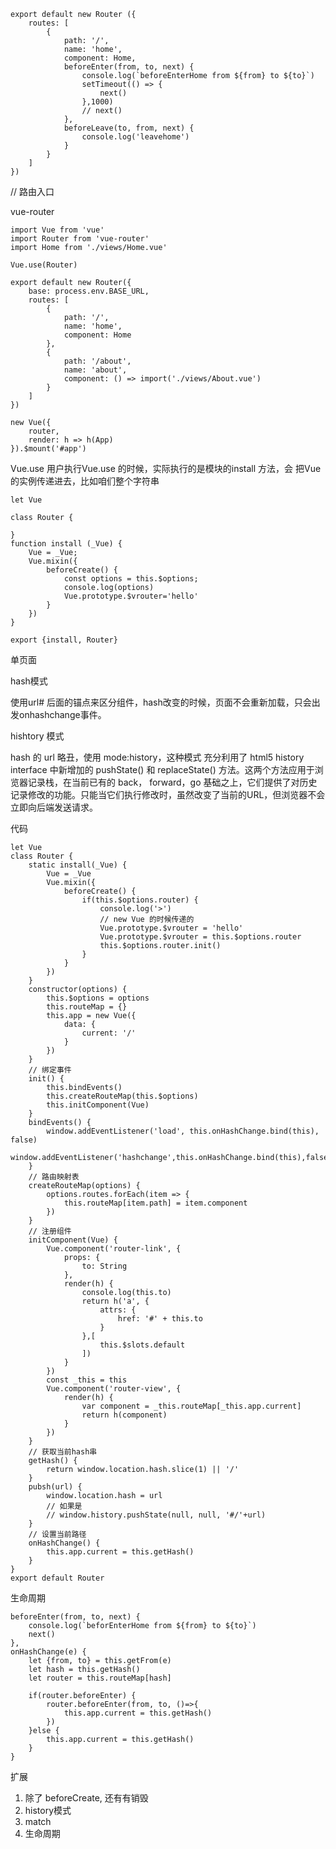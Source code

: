 
	export default new Router ({
		routes: [
			{
				path: '/',
				name: 'home',
				component: Home,
				beforeEnter(from, to, next) {
					console.log(`beforeEnterHome from ${from} to ${to}`)
					setTimeout(() => {
						next()
					},1000)
					// next()
				},
				beforeLeave(to, from, next) {
					console.log('leavehome')
				}
			}
		]
	})

// 路由入口

vue-router

	import Vue from 'vue'
	import Router from 'vue-router'
	import Home from './views/Home.vue'

	Vue.use(Router)

	export default new Router({
		base: process.env.BASE_URL,
		routes: [
			{
				path: '/',
				name: 'home',
				component: Home
			},
			{
				path: '/about',
				name: 'about',
				component: () => import('./views/About.vue')
			}
		]
	})

	new Vue({
		router,
		render: h => h(App)
	}).$mount('#app')

Vue.use 用户执行Vue.use 的时候，实际执行的是模块的install 方法，会 把Vue 的实例传递进去，比如咱们整个字符串

	let Vue

	class Router {
		
	}
	function install (_Vue) {
		Vue = _Vue;
		Vue.mixin({
			beforeCreate() {
				const options = this.$options;
				console.log(options)
				Vue.prototype.$vrouter='hello'
			}
		})
	}

	export {install, Router}

单页面

hash模式

使用url# 后面的锚点来区分组件，hash改变的时候，页面不会重新加载，只会出发onhashchange事件。

hishtory 模式

hash 的 url 略丑，使用 mode:history，这种模式 充分利用了 html5 history interface 中新增加的 pushState() 和 replaceState() 方法。这两个方法应用于浏览器记录栈，在当前已有的 back， forward，go 基础之上，它们提供了对历史记录修改的功能。只能当它们执行修改时，虽然改变了当前的URL，但浏览器不会立即向后端发送请求。

代码

	let Vue
	class Router {
		static install(_Vue) {
			Vue = _Vue
			Vue.mixin({
				beforeCreate() {
					if(this.$options.router) {
						console.log('>')
						// new Vue 的时候传递的
						Vue.prototype.$vrouter = 'hello'
						Vue.prototype.$vrouter = this.$options.router
						this.$options.router.init()
					}
				}
			})
		}
		constructor(options) {
			this.$options = options
			this.routeMap = {}
			this.app = new Vue({
				data: {
					current: '/'
				}
			})
		}
		// 绑定事件
		init() {
			this.bindEvents()
			this.createRouteMap(this.$options)
			this.initComponent(Vue)
		}
		bindEvents() {
			window.addEventListener('load', this.onHashChange.bind(this), false)
			window.addEventListener('hashchange',this.onHashChange.bind(this),false)
		}
		// 路由映射表
		createRouteMap(options) {
			options.routes.forEach(item => {
				this.routeMap[item.path] = item.component
			})
		}
		// 注册组件
		initComponent(Vue) {
			Vue.component('router-link', {
				props: {
					to: String
				},
				render(h) {
					console.log(this.to)
					return h('a', {
						attrs: {
							href: '#' + this.to
						}
					},[
						this.$slots.default
					])
				}
			})
			const _this = this
			Vue.component('router-view', {
				render(h) {
					var component = _this.routeMap[_this.app.current]
					return h(component)
				}
			})
		}
		// 获取当前hash串
		getHash() {
			return window.location.hash.slice(1) || '/'
		}
		pubsh(url) {
			window.location.hash = url
			// 如果是
			// window.history.pushState(null, null, '#/'+url)
		}
		// 设置当前路径
		onHashChange() {
			this.app.current = this.getHash()
		}
	}
	export default Router

生命周期

	beforeEnter(from, to, next) {
		console.log(`beforEnterHome from ${from} to ${to}`)
		next()
	},
	onHashChange(e) {
		let {from, to} = this.getFrom(e)
		let hash = this.getHash()
		let router = this.routeMap[hash]
		
		if(router.beforeEnter) {
			router.beforeEnter(from, to, ()=>{
				this.app.current = this.getHash()
			})
		}else {
			this.app.current = this.getHash()
		}
	}

扩展

1. 除了 beforeCreate, 还有有销毁
2. history模式
3. match
4. 生命周期

